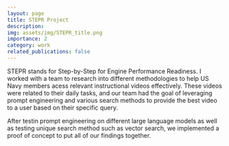 ```yaml
---
layout: page
title: STEPR Project
description:
img: assets/img/STEPR_title.png
importance: 2
category: work
related_publications: false
---
```


STEPR stands for Step-by-Step for Engine Performance Readiness. I worked with a team to research into different methodologies to help US Navy members acess relevant instructional videos effectively. These videos were related to their daily tasks, and our team had the goal of leveraging prompt engineering and various search methods to provide the best video to a user based on their specific query.

After testin prompt engineering on different large language models as well as testing unique search method such as vector search, we implemented a proof of concept to put all of our findings together.

